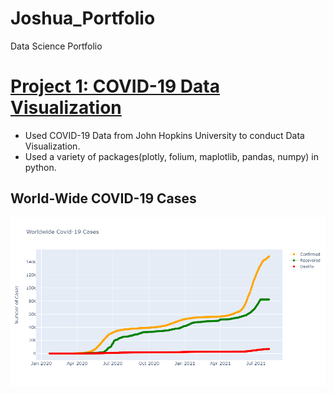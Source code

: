 # Joshua_Portfolio
Data Science Portfolio


# [Project 1: COVID-19 Data Visualization](https://github.com/joshuapuram/COVID-19-Data-Visualization)

* Used COVID-19 Data from John Hopkins University to conduct Data Visualization.
* Used a variety of packages(plotly, folium, maplotlib, pandas, numpy) in python.

## World-Wide COVID-19 Cases

![](https://github.com/joshuapuram/Joshua_Portfolio/blob/main/images/newplot.png)


